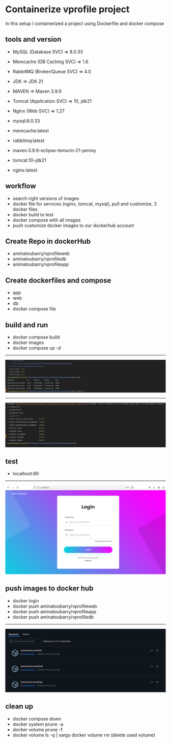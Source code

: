# Containerize vprofile project 
In this setup I containerized a project using Dockerfile and docker compose
## tools and version 
- MySQL (Database SVC)        => 8.0.33
- Memcache (DB Caching SVC)   => 1.6 
- RabbitMQ (Broker/Queue SVC) => 4.0 
- JDK                         => JDK 21 
- MAVEN                       => Maven 3.9.9 
- Tomcat (Application SVC)    => 10, jdk21  
- Nginx (Web SVC)             => 1.27 


- mysql:8.0.33
- memcache:latest 
- rabbitmq:latest 
- maven:3.9.9-eclipse-temurin-21-jammy 
- tomcat:10-jdk21 
- nginx:latest

## workflow 
- search right versions of images
- docker file for services (nginx, tomcat, mysql), pull and customize, 3 docker files
- docker build to test
- docker compose with all images
- push customize docker images to our dockerhub account

## Create Repo in dockerHub
- aminatoubarry/vprofileweb
- aminatoubarry/vprofiledb
- aminatoubarry/vprofileapp

## Create dockerfiles and compose
- app
- web
- db
- docker compose file
## build and run 
- docker compose build
- docker images
- docker compose up -d

***
![alt text](https://github.com/AminaB/devops/blob/master/full_devops/docker/containerization/images.png)

***
![alt text](https://github.com/AminaB/devops/blob/master/full_devops/docker/containerization/containers.png)
## test 
- localhost:80
***
![alt text](https://github.com/AminaB/devops/blob/master/full_devops/docker/containerization/result.png)
## push images to docker hub
- docker login
- docker push aminatoubarry/vprofileweb
- docker push aminatoubarry/vprofileapp
- docker push aminatoubarry/vprofiledb
***
![alt text](https://github.com/AminaB/devops/blob/master/full_devops/docker/containerization/docker-hub-images.png)
## clean up
- docker compose down
- docker system prune -a
- docker volume prune -f
- docker volume ls -q | xargs docker volume rm (delete used volume)
